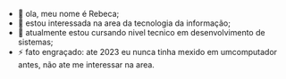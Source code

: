 - 👋 ola, meu nome é Rebeca;
- 👀 estou interessada na area da tecnologia da informação;
- 🌱 atualmente estou cursando nivel tecnico em desenvolvimento de sistemas;
- ⚡ fato engraçado: ate 2023 eu nunca tinha mexido em umcomputador antes, não ate me interessar na area.

<!---
imbeca0/imbeca0 is a ✨ special ✨ repository because its `README.md` (this file) appears on your GitHub profile.
You can click the Preview link to take a look at your changes.
--->
